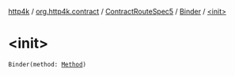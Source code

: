 [http4k](../../../index.md) / [org.http4k.contract](../../index.md) / [ContractRouteSpec5](../index.md) / [Binder](index.md) / [&lt;init&gt;](./-init-.md)

# &lt;init&gt;

`Binder(method: `[`Method`](../../../org.http4k.core/-method/index.md)`)`